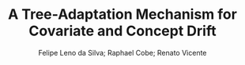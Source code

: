 ---
paperId: 2
author: Felipe Leno da Silva; Raphael Cobe; Renato Vicente
publicationauthor: Leno Da Silva, F. et al.
title: A Tree-Adaptation Mechanism for Covariate and Concept Drift
pdf: paper_02.pdf
poster: poster_2.png
pitch: https://slideslive.com/38962881/a-treeadaptation-mechanism-for-covariate-and-concept-drift?ref=account-folder-87716-folders
type: Oral
topic: Machine Learning
category: Extended Abstract
link: https://research.latinxinai.org/papers/icml/2021/pdf/paper_02.pdf
conference: icml
year: 2021
tags: icml-2021
location: Virtual
---